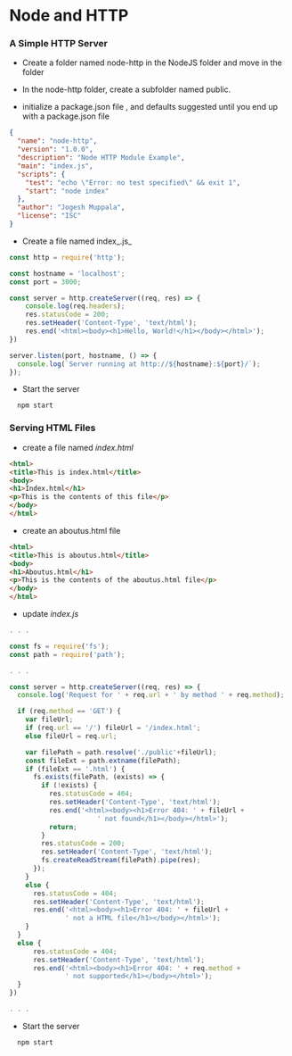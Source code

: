 # Node and HTTP

### A Simple HTTP Server

* Create a folder named node-http in the NodeJS folder and move in the folder

* In the node-http folder, create a subfolder named public.

* initialize a package.json file , and defaults suggested until you end up with a package.json file

```json
{
  "name": "node-http",
  "version": "1.0.0",
  "description": "Node HTTP Module Example",
  "main": "index.js",
  "scripts": {
    "test": "echo \"Error: no test specified\" && exit 1",
    "start": "node index"
  },
  "author": "Jogesh Muppala",
  "license": "ISC"
}
```

* Create a file named index_.js_

```js
const http = require('http');

const hostname = 'localhost';
const port = 3000;

const server = http.createServer((req, res) => {
    console.log(req.headers);
    res.statusCode = 200;
    res.setHeader('Content-Type', 'text/html');
    res.end('<html><body><h1>Hello, World!</h1></body></html>');
})

server.listen(port, hostname, () => {
  console.log(`Server running at http://${hostname}:${port}/`);
});
```

* Start the server

```
  npm start
```

### Serving HTML Files

* create a file named _index.html_

```html
<html>
<title>This is index.html</title>
<body>
<h1>Index.html</h1>
<p>This is the contents of this file</p>
</body>
</html>
```

* create an aboutus.html file

```html
<html>
<title>This is aboutus.html</title>
<body>
<h1>Aboutus.html</h1>
<p>This is the contents of the aboutus.html file</p>
</body>
</html>
```

* update _index.js_

```js
. . .

const fs = require('fs');
const path = require('path');

. . .

const server = http.createServer((req, res) => {
  console.log('Request for ' + req.url + ' by method ' + req.method);

  if (req.method == 'GET') {
    var fileUrl;
    if (req.url == '/') fileUrl = '/index.html';
    else fileUrl = req.url;

    var filePath = path.resolve('./public'+fileUrl);
    const fileExt = path.extname(filePath);
    if (fileExt == '.html') {
      fs.exists(filePath, (exists) => {
        if (!exists) {
          res.statusCode = 404;
          res.setHeader('Content-Type', 'text/html');
          res.end('<html><body><h1>Error 404: ' + fileUrl + 
                      ' not found</h1></body></html>');
          return;
        }
        res.statusCode = 200;
        res.setHeader('Content-Type', 'text/html');
        fs.createReadStream(filePath).pipe(res);
      });
    }
    else {
      res.statusCode = 404;
      res.setHeader('Content-Type', 'text/html');
      res.end('<html><body><h1>Error 404: ' + fileUrl + 
              ' not a HTML file</h1></body></html>');
    }
  }
  else {
      res.statusCode = 404;
      res.setHeader('Content-Type', 'text/html');
      res.end('<html><body><h1>Error 404: ' + req.method + 
              ' not supported</h1></body></html>');
  }
})

. . .
```

* Start the server

```
  npm start
```



